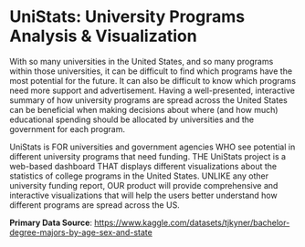 # UniStats: University Programs Analysis & Visualization

With so many universities in the United States, and so many programs within those universities, it can be difficult to find which programs have the most potential for the future. It can also be difficult to know which programs need more support and advertisement. Having a well-presented, interactive summary of how university programs are spread across the United States can be beneficial when making decisions about where (and how much) educational spending should be allocated by universities and the government for each program.

UniStats is FOR universities and government agencies WHO see potential in different university programs that need funding. THE UniStats project is a web-based dashboard THAT displays different visualizations about the statistics of college programs in the United States. UNLIKE any other university funding report, OUR product will provide comprehensive and interactive visualizations that will help the users better understand how different programs are spread across the US.

**Primary Data Source**: https://www.kaggle.com/datasets/tjkyner/bachelor-degree-majors-by-age-sex-and-state
